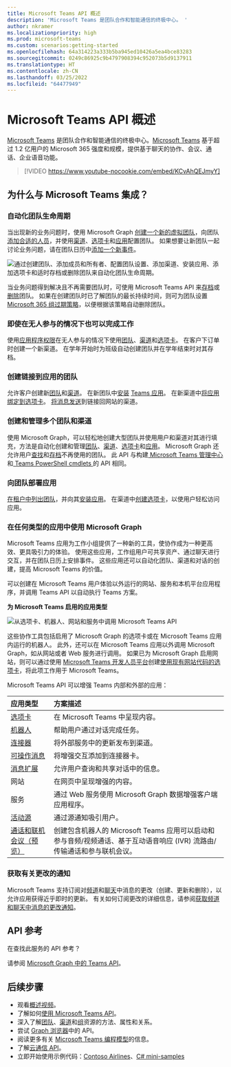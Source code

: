 ```yaml
---
title: Microsoft Teams API 概述
description: 'Microsoft Teams 是团队合作和智能通信的终极中心。 '
author: nkramer
ms.localizationpriority: high
ms.prod: microsoft-teams
ms.custom: scenarios:getting-started
ms.openlocfilehash: 64a314223a333b5ba945ed10426a5ea4bce83283
ms.sourcegitcommit: 0249c86925c9b4797908394c952073b5d9137911
ms.translationtype: HT
ms.contentlocale: zh-CN
ms.lasthandoff: 03/25/2022
ms.locfileid: "64477949"
---
```

# <a name="microsoft-teams-api-overview"></a>Microsoft Teams API 概述

[Microsoft Teams](https://products.office.com/microsoft-teams) 是团队合作和智能通信的终极中心。[Microsoft Teams](https://products.office.com/) 基于超过 1.2 亿用户的 Microsoft 365 强度和规模，提供基于聊天的协作、会议、通话、企业语音功能。


> [!VIDEO https://www.youtube-nocookie.com/embed/KCvAhQEJmyY]


## <a name="why-integrate-with-microsoft-teams"></a>为什么与 Microsoft Teams 集成？

### <a name="automate-team-lifecycles"></a>自动化团队生命周期

当出现新的业务问题时，使用 Microsoft Graph [创建一个新的虚拟团队](/graph/api/team-put-teams)，向团队[添加合适的人员](/graph/api/group-post-members)，并使用[渠道](/graph/api/channel-post)、[选项卡](/graph/teams-configuring-builtin-tabs)和[应用](/graph/api/teamsappinstallation-add)配置团队。
如果想要让新团队一起讨论业务问题，请在团队日历中[添加一个新事件](/graph/api/group-post-events)。

![通过创建团队、添加成员和所有者、配置团队设置、添加渠道、安装应用、添加选项卡和适时存档或删除团队来自动化团队生命周期。](images/teams-lifecycle.png)

当业务问题得到解决且不再需要团队时，可使用 Microsoft Teams API 来[存档](/graph/api/team-archive)或[删除](/graph/api/group-delete)团队。 如果在创建团队时已了解团队的最长持续时间，则可为团队设置 [Microsoft 365 组过期策略](https://support.office.com/article/office-365-group-expiration-policy-8d253fe5-0e09-4b3c-8b5e-f48def064733?ui=en-US&rs=en-US&ad=US)，以便根据该策略自动删除团队。

### <a name="get-work-done-even-when-no-one-is-around"></a>即使在无人参与的情况下也可以完成工作

使用[应用程序权限](permissions-reference.md)在无人参与的情况下使用[团队](/graph/api/resources/team)、[渠道](/graph/api/resources/channel)和[选项卡](/graph/api/resources/teamstab)。 在客户下订单时创建一个新渠道。
在学年开始时为班级自动创建团队并在学年结束时对其存档。

### <a name="create-teams-linked-to-your-app"></a>创建链接到应用的团队

允许客户创建新[团队](/graph/api/resources/team)和[渠道](/graph/api/resources/channel)。 
在新团队中[安装](/graph/api/teamsappinstallation-add) [Teams 应用](/microsoftteams/platform/#pivot=home&panel=home-all)。 
在新渠道中[将应用绑定到选项卡](/graph/api/teamstab-add)。 
[将消息发送](/graph/api/chatmessage-post)到链接回网站的渠道。

### <a name="create-and-manage-multiple-teams-and-channels"></a>创建和管理多个团队和渠道

使用 Microsoft Graph，可以轻松地创建大型团队并使用用户和渠道对其进行填充，方法是自动化创建和管理[团队](/graph/api/resources/team)、[渠道](/graph/api/resources/channel)、[选项卡](/graph/api/resources/teamstab)和[应用](/graph/api/resources/teamsapp)。
Microsoft Graph 还允许用户[查找](teams-list-all-teams.md)和[存档](/graph/api/team-archive)不再使用的团队。 此 API 与构建[ Microsoft Teams 管理中心](/microsoftteams/enable-features-office-365)和[ Teams PowerShell cmdlets ](/microsoftteams/teams-powershell-overview)的 API 相同。

### <a name="deploy-apps-to-teams"></a>向团队部署应用

[在租户中列出团队](teams-list-all-teams.md)，并向其[安装应用](/graph/api/teamsappinstallation-add)。 
在渠道中[创建选项卡](/graph/api/teamstab-add)，以使用户轻松访问应用。

### <a name="use-microsoft-graph-in-any-kind-of-app"></a>在任何类型的应用中使用 Microsoft Graph

Microsoft Teams 应用为工作小组提供了一种新的工具，使协作成为一种更高效、更具吸引力的体验。 使用这些应用，工作组用户可共享资产、通过聊天进行交互，并在团队日历上安排事件。 这些应用还可以自动化团队、渠道和对话的创建，提高 Microsoft Teams 的价值。

可以创建在 Microsoft Teams 用户体验以外运行的网站、服务和本机平台应用程序，并调用 Teams API 以自动执行 Teams 方案。

**为 Microsoft Teams 启用的应用类型**

![从选项卡、机器人、网站和服务中调用 Microsoft Teams API](images/teamsappendpoints.png)

这些协作工具包括启用了 Microsoft Graph 的选项卡或在 Microsoft Teams 应用内运行的机器人。 此外，还可以在 Microsoft Teams 应用以外调用 Microsoft Graph，如从网站或者 Web 服务进行调用。 如果已为 Microsoft Graph 启用网站，则可以通过使用 [Microsoft Teams 开发人员平台](/microsoftteams/platform/#pivot=home&panel=home-all)创建[使用现有网站代码的选项卡](/microsoftteams/platform/concepts/tabs/tabs-overview)，将此项工作用于 Microsoft Teams。

Microsoft Teams API 可以增强 Teams 内部和外部的应用：

|应用类型|方案描述|
|:-------|:-------------------|
| [选项卡](/microsoftteams/platform/concepts/tabs/tabs-overview) |在 Microsoft Teams 中呈现内容。|
| [机器人](/microsoftteams/platform/concepts/bots/bots-overview) |帮助用户通过对话完成任务。|
| [连接器](/microsoftteams/platform/concepts/connectors/connectors) |将外部服务中的更新发布到渠道。|
| [可操作消息](/microsoftteams/platform/concepts/cards/cards) |将增强交互添加到连接器卡。|
| [消息扩展](/microsoftteams/platform/concepts/messaging-extensions) |允许用户查询和共享对话中的信息。|
|网站| 在网页中呈现增强的内容。|
|服务|通过 Web 服务使用 Microsoft Graph 数据增强客户端应用程序。|
| [活动源](/microsoftteams/platform/concepts/activity-feed)|通过源通知吸引用户。|
| [通话和联机会议（预览）](/graph/api/resources/communications-api-overview) |创建包含机器人的 Microsoft Teams 应用可以启动和参与音频/视频通话、基于互动语音响应 (IVR) 流路由/传输通话和参与联机会议。|

### <a name="get-notified-about-changes"></a>获取有关更改的通知

Microsoft Teams 支持订阅对[频道](/graph/api/resources/channel)和[聊天](/graph/api/resources/chat)中消息的更改（创建、更新和删除），以允许应用获得近乎即时的更新。 有关如何订阅更改的详细信息，请参阅[获取频道和聊天中消息的更改通知](teams-changenotifications-chatmessage.md)。

## <a name="api-reference"></a>API 参考

在查找此服务的 API 参考？

请参阅 [Microsoft Graph 中的 Teams API](/graph/api/resources/teams-api-overview)。

## <a name="next-steps"></a>后续步骤

- 观看[概述视频](https://aka.ms/teamsgraph/v1/video)。
- 了解如何[使用 Microsoft Teams API](/graph/api/resources/teams-api-overview)。
- 深入了解[团队](/graph/api/resources/team)、[渠道](/graph/api/resources/channel)和[组](/graph/api/resources/group)资源的方法、属性和关系。
- 尝试 [Graph 浏览器](https://developer.microsoft.com/graph/graph-explorer)中的 API。
- 阅读更多有关 [Microsoft Teams 编程模型](/microsoftteams/platform/concepts/concepts-overview)的信息。
- 了解[云通信 API](/graph/api/resources/communications-api-overview)。
- 立即开始使用示例代码：[Contoso Airlines](https://github.com/microsoftgraph/contoso-airlines-teams-sample)、[C# mini-samples](https://github.com/microsoftgraph/csharp-teams-sample-graph)
